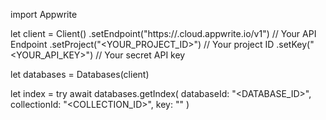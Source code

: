 import Appwrite

let client = Client()
    .setEndpoint("https://<REGION>.cloud.appwrite.io/v1") // Your API Endpoint
    .setProject("<YOUR_PROJECT_ID>") // Your project ID
    .setKey("<YOUR_API_KEY>") // Your secret API key

let databases = Databases(client)

let index = try await databases.getIndex(
    databaseId: "<DATABASE_ID>",
    collectionId: "<COLLECTION_ID>",
    key: ""
)

